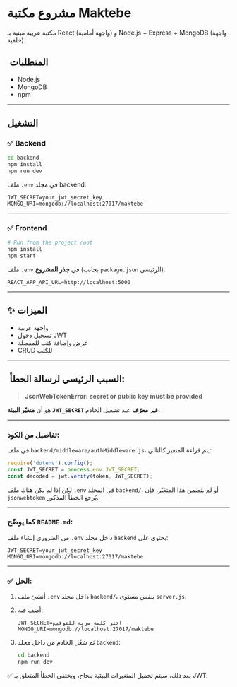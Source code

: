 # مشروع مكتبة Maktebe

مكتبة عربية مبنية بـ React (واجهة أمامية) و Node.js + Express + MongoDB (واجهة خلفية).

## ️ المتطلبات
- Node.js
- MongoDB
- npm

---

## التشغيل

### ✅ Backend
```bash
cd backend
npm install
npm run dev
```

 ملف `.env` في مجلد backend:

```
JWT_SECRET=your_jwt_secret_key
MONGO_URI=mongodb://localhost:27017/maktebe
```

---

### ✅ Frontend

```bash
# Run from the project root
npm install
npm start
```

 ملف `.env` في **جذر المشروع** (بجانب `package.json` الرئيسي):

```
REACT_APP_API_URL=http://localhost:5000
```

---

## ✨ الميزات

* واجهة عربية
* تسجيل دخول JWT
* عرض وإضافة كتب للمفضلة
* CRUD للكتب

---

## ️ السبب الرئيسي لرسالة الخطأ:

> **JsonWebTokenError: secret or public key must be provided**

هو أن **متغيّر البيئة `JWT_SECRET` غير معرّف** عند تشغيل الخادم.

---

### تفاصيل من الكود:

في ملف `backend/middleware/authMiddleware.js`، يتم قراءة المتغير كالتالي:

```js
require('dotenv').config();
const JWT_SECRET = process.env.JWT_SECRET;
const decoded = jwt.verify(token, JWT_SECRET);
```

لكن إذا لم يكن هناك ملف `.env` في المجلد `backend/`، أو لم يتضمن هذا المتغيّر، فإن `jsonwebtoken` يُرجع الخطأ المذكور.

---

### كما يوضّح `README.md`:

من الضروري إنشاء ملف `.env` داخل مجلد `backend` يحتوي على:

```env
JWT_SECRET=your_jwt_secret_key
MONGO_URI=mongodb://localhost:27017/maktebe
```

---

### ✅ الحل:

1. أنشئ ملف `.env` داخل مجلد `backend/`، بنفس مستوى `server.js`.

2. أضف فيه:

   ```env
   JWT_SECRET=اختر_كلمة_سرية_للتوقيع
   MONGO_URI=mongodb://localhost:27017/maktebe
   ```

3. ثم شغّل الخادم من داخل مجلد `backend`:

   ```bash
   cd backend
   npm run dev
   ```

✅ بعد ذلك، سيتم تحميل المتغيرات البيئية بنجاح، ويختفي الخطأ المتعلق بـ JWT.
